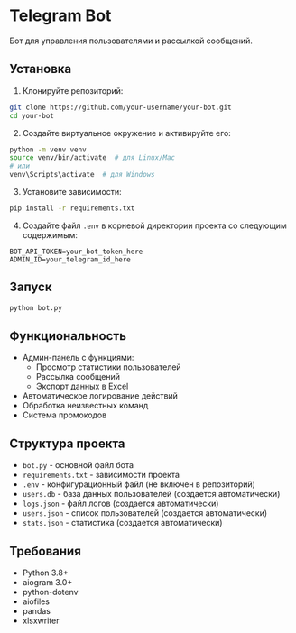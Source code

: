 # Telegram Bot

Бот для управления пользователями и рассылкой сообщений.

## Установка

1. Клонируйте репозиторий:
```bash
git clone https://github.com/your-username/your-bot.git
cd your-bot
```

2. Создайте виртуальное окружение и активируйте его:
```bash
python -m venv venv
source venv/bin/activate  # для Linux/Mac
# или
venv\Scripts\activate  # для Windows
```

3. Установите зависимости:
```bash
pip install -r requirements.txt
```

4. Создайте файл `.env` в корневой директории проекта со следующим содержимым:
```
BOT_API_TOKEN=your_bot_token_here
ADMIN_ID=your_telegram_id_here
```

## Запуск

```bash
python bot.py
```

## Функциональность

- Админ-панель с функциями:
  - Просмотр статистики пользователей
  - Рассылка сообщений
  - Экспорт данных в Excel
- Автоматическое логирование действий
- Обработка неизвестных команд
- Система промокодов

## Структура проекта

- `bot.py` - основной файл бота
- `requirements.txt` - зависимости проекта
- `.env` - конфигурационный файл (не включен в репозиторий)
- `users.db` - база данных пользователей (создается автоматически)
- `logs.json` - файл логов (создается автоматически)
- `users.json` - список пользователей (создается автоматически)
- `stats.json` - статистика (создается автоматически)

## Требования

- Python 3.8+
- aiogram 3.0+
- python-dotenv
- aiofiles
- pandas
- xlsxwriter 